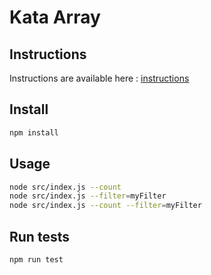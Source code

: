 # Kata Array

## Instructions

Instructions are available here : [instructions](./KATA.md)

## Install

```sh
npm install
```

## Usage

```sh
node src/index.js --count
node src/index.js --filter=myFilter
node src/index.js --count --filter=myFilter
```

## Run tests

```sh
npm run test
```
